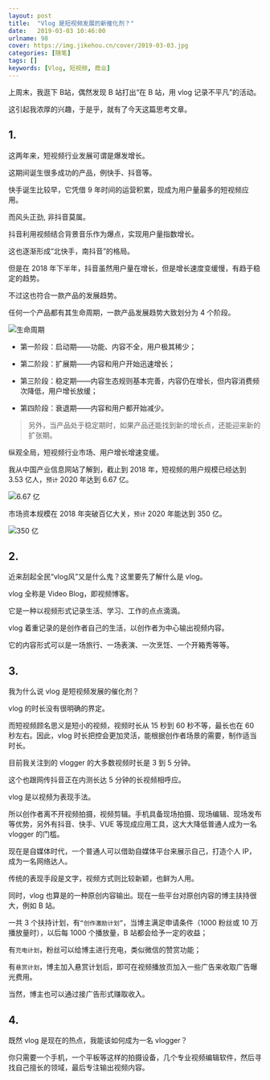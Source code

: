 ```yaml
---
layout: post
title:  "Vlog 是短视频发展的新催化剂？"
date:   2019-03-03 10:46:00
urlname: 98
cover: https://img.jikehou.cn/cover/2019-03-03.jpg
categories: [随笔]
tags: []
keywords: [Vlog, 短视频, 商业]
---
```

上周末，我逛下 B站，偶然发现 B 站打出“在 B 站，用 vlog 记录不平凡”的活动。

这引起我浓厚的兴趣，于是乎，就有了今天这篇思考文章。
<!-- more -->
## 1.

这两年来，短视频行业发展可谓是爆发增长。

这期间诞生很多成功的产品，例快手、抖音等。

快手诞生比较早，它凭借 9 年时间的运营积累，现成为用户量最多的短视频应用。

而风头正劲, 非抖音莫属。

抖音利用视频结合背景音乐作为爆点，实现用户量指数增长。

这也逐渐形成“北快手，南抖音”的格局。

但是在 2018 年下半年，抖音虽然用户量在增长，但是增长速度变缓慢，有趋于稳定的趋势。

不过这也符合一款产品的发展趋势。

任何一个产品都有其生命周期，一款产品发展趋势大致划分为 4 个阶段。

![生命周期](https://img.jikehou.cn/img/20190303_1.jpg)


- 第一阶段：启动期——功能、内容不全，用户极其稀少；

- 第二阶段：扩展期——内容和用户开始迅速增长；

- 第三阶段：稳定期——内容生态规则基本完善，内容仍在增长，但内容消费频次降低，用户增长放缓；

- 第四阶段：衰退期——内容和用户都开始减少。

> 另外，当产品处于稳定期时，如果产品还能找到新的增长点，还能迎来新的扩张期。

纵观全局，短视频行业市场、用户增长增速变缓。

我从中国产业信息网站了解到，截止到 2018 年，短视频的用户规模已经达到 3.53 亿人，`预计` 2020 年达到 6.67 亿。

![6.67 亿](https://img.jikehou.cn/img/20190303_2.png)

市场资本规模在 2018 年突破百亿大关，`预计` 2020 年能达到 350 亿。

![350 亿](https://img.jikehou.cn/img/20190303_3.png)


## 2.

近来刮起全民“vlog风”又是什么鬼？这里要先了解什么是 vlog。

vlog 全称是 Video Blog，即视频博客。

它是一种以视频形式记录生活、学习、工作的点点滴滴。

vlog 着重记录的是创作者自己的生活，以创作者为中心输出视频内容。

它的内容形式可以是一场旅行、一场表演、一次烹饪、一个开箱秀等等。

## 3.

我为什么说 vlog 是短视频发展的催化剂？

vlog 的时长没有很明确的界定。

而短视频顾名思义是短小的视频，视频时长从 15 秒到 60 秒不等，最长也在 60 秒左右。因此，vlog 时长把控会更加灵活，能根据创作者场景的需要，制作适当时长。

目前我关注到的 vlogger 的大多数视频时长是 3 到 5 分钟。

这个也跟网传抖音正在内测长达 5 分钟的长视频相呼应。

vlog 是以视频为表现手法。

所以创作者离不开视频拍摄，视频剪辑。手机具备现场拍摄、现场编辑、现场发布等优势，另外有抖音、快手、VUE 等现成应用工具，这大大降低普通人成为一名 vlogger 的门槛。

现在是自媒体时代，一个普通人可以借助自媒体平台来展示自己，打造个人 IP，成为一名网络达人。

传统的表现手段是文字，视频方式则比较新颖，也鲜为人用。

同时，vlog 也算是的一种原创内容输出。现在一些平台对原创内容的博主扶持很大，例如 B 站。

一共 3 个扶持计划，有`“创作激励计划”`，当博主满足申请条件（1000 粉丝或 10 万播放量时），以后每 1000 个播放量，B 站都会给予一定的收益；

有`充电计划`，粉丝可以给博主进行充电，类似微信的赞赏功能；

有`悬赏计划`，博主加入悬赏计划后，即可在视频播放页加入一些广告来收取广告曝光费用。

当然，博主也可以通过接广告形式赚取收入。

## 4.

既然 vlog 是现在的热点，我能该如何成为一名 vlogger？

你只需要一个手机，一个平板等这样的拍摄设备，几个专业视频编辑软件，然后寻找自己擅长的领域，最后专注输出视频内容。


